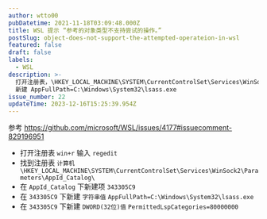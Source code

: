```yaml
---
author: wtto00
pubDatetime: 2021-11-18T03:09:48.000Z
title: WSL 提示 “参考的对象类型不支持尝试的操作。”
postSlug: object-does-not-support-the-attempted-operateion-in-wsl
featured: false
draft: false
labels:
  - WSL
description: >-
  打开注册表，\HKEY_LOCAL_MACHINE\SYSTEM\CurrentControlSet\Services\WinSock2\Parameters\AppId_Catalog\343305C9
  新建 AppFullPath=C:\Windows\System32\lsass.exe
issue_number: 22
updateTime: 2023-12-16T15:25:39.954Z
---
```


参考 <https://github.com/microsoft/WSL/issues/4177#issuecomment-829196951>

- 打开注册表
  `win+r` 输入 `regedit`
- 找到注册表 `计算机\HKEY_LOCAL_MACHINE\SYSTEM\CurrentControlSet\Services\WinSock2\Parameters\AppId_Catalog\`
- 在 `AppId_Catalog` 下新建项 `343305C9`
- 在 `343305C9` 下新建 `字符串值`
  `AppFullPath=C:\Windows\System32\lsass.exe`
- 在 `343305C9` 下新建 `DWORD(32位)值`
  `PermittedLspCategories=80000000`

